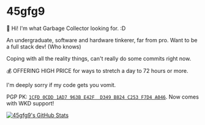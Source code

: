 # 45gfg9

:wave: Hi! I'm what Garbage Collector looking for. :D

An undergraduate, software and hardware tinkerer, far from pro.
Want to be a full stack dev! (Who knows)

Coping with all the reality things, can't really do some commits right now.

:moneybag: OFFERING HIGH PRICE for ways to stretch a day to 72 hours or more.

I'm deeply sorry if my code gets you vomit.

PGP PK: [`1CFD 0CDD 1AD7 963B E42F  D349 B824 C253 F7D4 A046`](https://keys.openpgp.org/vks/v1/by-fingerprint/1CFD0CDD1AD7963BE42FD349B824C253F7D4A046). Now comes with WKD support!

[![45gfg9's GitHub Stats](https://github-readme-stats.vercel.app/api?username=45gfg9&include_all_commits=true&show_icons=true&theme=transparent&number_format=long)](https://github.com/anuraghazra/github-readme-stats)
